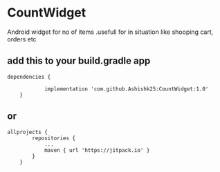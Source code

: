 # CountWidget
Android widget for no of items .usefull for in situation like shooping cart, orders etc

## add this to your build.gradle app

```
dependencies {

	        implementation 'com.github.Ashishk25:CountWidget:1.0'
	}
```  
## or

```  
allprojects {
		repositories {
			...
			maven { url 'https://jitpack.io' }
		}
	}
```  
